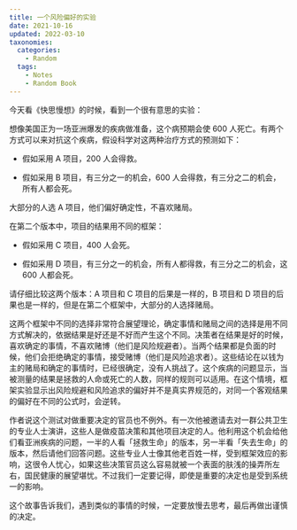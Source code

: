 ```yaml
---
title: 一个风险偏好的实验
date: 2021-10-16
updated: 2022-03-10
taxonomies:
  categories:
    - Random
  tags:
    - Notes
    - Random Book
---
```


今天看《快思慢想》的时候，看到一个很有意思的实验：

想像美国正为一场亚洲爆发的疾病做准备，这个病预期会使 600 人死亡。有两个方式可以来对抗这个疾病，假设科学对这两种治疗方式的预测如下：

- 假如采用 A 项目，200 人会得救。

- 假如采用 B 项目，有三分之一的机会，600 人会得救，有三分之二的机会，所有人都会死。

大部分的人选 A 项目，他们偏好确定性，不喜欢赌局。

<!-- more -->

在第二个版本中，项目的结果用不同的框架：

- 假如采用 C 项目，400 人会死。

- 假如采用 D 项目，有三分之一的机会，所有人都得救，有三分之二的机会，这 600 人都会死。

请仔细比较这两个版本：A 项目和 C 项目的后果是一样的，B 项目和 D 项目的后果也是一样的，但是在第二个框架中，大部分的人选择赌局。

这两个框架中不同的选择非常符合展望理论，确定事情和赌局之间的选择是用不同方式解决的，依据结果是好还是不好而产生这个不同。决策者在结果是好的时候，喜欢确定的事情，不喜欢赌博（他们是风险规避者）。当两个结果都是负面的时候，他们会拒绝确定的事情，接受赌博（他们是风险追求者）。这些结论在以钱为主的赌局和确定的事情时，已经很确定，没有人挑战了。这个疾病的问题显示，当被测量的结果是拯救的人命或死亡的人数，同样的规则可以适用。在这个情境，框架实验显示出风险规避和风险追求的偏好并不是真实界规范的，对同一个客观结果的偏好在不同的公式时，会逆转。

作者说这个测试对做重要决定的官员也不例外。有一次他被邀请去对一群公共卫生的专业人士演讲，这些人是做疫苗决策和其他项目决定的人。他利用这个机会给他们看亚洲疾病的问题，一半的人看「拯救生命」的版本，另一半看「失去生命」的版本，然后请他们回答问题。这些专业人士像其他老百姓一样，受到框架效应的影响，这很令人忧心，如果这些决策官员这么容易就被一个表面的肤浅的操弄所左右，国民健康的展望堪忧。不过我们一定要记得，即使是重要的决定也是受到系统一的影响。

这个故事告诉我们，遇到类似的事情的时候，一定要放慢去思考，最后再做出谨慎的决定。

